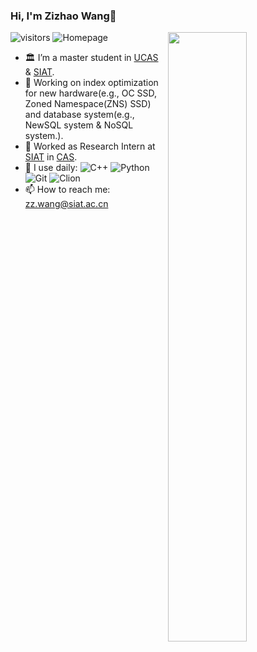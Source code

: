 ### Hi, I'm Zizhao Wang👋 
![visitors](https://visitor-badge.glitch.me/badge?page_id=ZizhaoWang-s-Warehouse.README)
![Homepage](https://img.shields.io/badge/blog-https%3A%2F%2Fblog.csdn.net%2Fjunbaba__%3Fspm%3D1010.2135.3001.5113-red)
<img align="right" width="50%" src="https://github-readme-stats.vercel.app/api?username=ZizhaoWa&show_icons=true">

- 🏛 I’m a master student in [UCAS](https://english.ucas.ac.cn/) & [SIAT](https://english.siat.ac.cn/).
- 🔭 Working on index optimization for new hardware(e.g., OC SSD, Zoned Namespace(ZNS) SSD) and database system(e.g., NewSQL system & NoSQL system.).
- :briefcase: Worked as Research Intern at [SIAT](http://english.siat.cas.cn/) in [CAS](http://english.cas.cn/).
- 🚀 I use daily:
![C++](https://img.shields.io/badge/-C++-8fcfd1?style=plastic&logo=C++)
![Python](https://img.shields.io/badge/-Python-3f4441?style=plastic&logo=Python)
![Git](https://img.shields.io/badge/-Git-black?style=plastic&logo=git)
![Clion](https://img.shields.io/badge/-CLion-blue)
- 📫 How to reach me: zz.wang@siat.ac.cn

